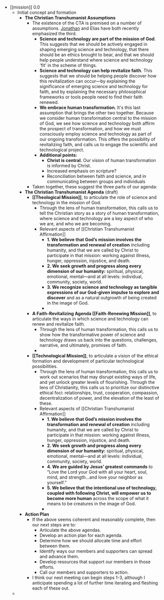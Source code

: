 - [[mission]] 0.0
    - Initial concept and formation
        - **The Christian Transhumanist Assumptions**
            - The existence of the CTA is premised on a number of assumptions. [Jonathan](https://twitter.com/el_canyonero/status/1482225321374281730?s=20&t=nJdcMwBZB5tlogpWp_Ktbg) and Elias have both recently emphasized the third.
                - **Science and technology are part of the mission of God**. This suggests that we should be actively engaged in shaping emerging science and technology, that there should be an ethics brought to bear, and that we should help people understand where science and technology 'fit' in the scheme of things.
                - **Science and technology can help revitalize faith**. This suggests that we should be helping people discover how this revitalization can occur—by explaining the significance of emerging science and technology for faith, and by explaining the necessary philosophical frameworks or tools people need to find their faith renewed.
                - **We embrace human transformation**. It's this last assumption that brings the other two together. Because we consider human transformation central to the mission of God, we see how science and technology both affirm the prospect of transformation, and how we must consciously employ science and technology as part of our ongoing transformation. This offers the possibility of revitalizing faith, and calls us to engage the scientific and technological project.
                - **Additional points:**
                    - **Christ is central.** Our vision of human transformation is informed by Christ.
                    - Increased emphasis on scripture?
                    - Reconciliation between faith and science, and in communicating between groups and individuals
            - Taken together, these suggest the three parts of our agenda:
        - **The Christian Transhumanist Agenda** (draft)
            - **[[Theological Mission]]**, to articulate the role of science and technology in the mission of God. 
                - Through the lens of human transformation, this calls us to tell the Christian story as a story of human transformation, where science and technology are a key aspect of who we are, and who we are becoming.
                - Relevant aspects of [[Christian Transhumanist Affirmation]]
                    - **1. We believe that God’s mission involves the transformation and renewal of creation** including humanity, and that we are called by Christ to participate in that mission: working against illness, hunger, oppression, injustice, and death.
                    - **2. We seek growth and progress along every dimension of our humanity:** spiritual, physical, emotional, mental—and at all levels: individual, community, society, world.
                    - **3. We recognize science and technology as tangible expressions of our God-given impulse to explore and discover** and as a natural outgrowth of being created in the image of God.
                    - 
            - **A Faith-Revitalizing Agenda [[Faith-Renewing Mission]]**, to articulate the ways in which science and technology can renew and revitalize faith.
                - Through the lens of human transformation, this calls us to show how the transformative power of science and technology draws us back into the questions, challenges, narrative, and ultimately, promises of faith.
                - 
            - **[[Technological Mission]]**, to articulate a vision of the ethical formation and development of particular technological possibilities.
                - Through the lens of human transformation, this calls us to work out scenarios that may disrupt existing ways of life, and yet unlock greater levels of flourishing. Through the lens of Christianity, this calls us to prioritize our distinctive ethical foci: relationships, trust, cooperation, compassion, decentralization of power, and the elevation of the least of these.
                - Relevant aspects of [[Christian Transhumanist Affirmation]]
                    - **1. We believe that God’s mission involves the transformation and renewal of creation** including humanity, and that we are called by Christ to participate in that mission: working against illness, hunger, oppression, injustice, and death.
                    - **2. We seek growth and progress along every dimension of our humanity:** spiritual, physical, emotional, mental—and at all levels: individual, community, society, world.
                    - **4. We are guided by Jesus’ greatest commands** to “Love the Lord your God with all your heart, soul, mind, and strength…and love your neighbor as yourself.”
                    - **5. We believe that the intentional use of technology, coupled with following Christ, will empower us to become more human** across the scope of what it means to be creatures in the image of God.
                    - 
        - **Action Plan**
            - If the above seems coherent and reasonably complete, then our next steps are to:
                - Articulate the above agendas.
                - Develop an action plan for each agenda.
                - Determine how we should allocate time and effort between them.
                - Identify ways our members and supporters can spread and advance them.
                - Develop resources that support our members in those efforts.
                - Call our members and supporters to action.
            - I think our next meeting can begin steps 1-3, although I anticipate spending a lot of further time iterating and fleshing each of these out.
    - 
